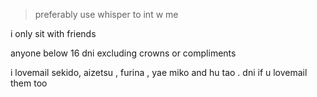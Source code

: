 

>preferably use whisper to int w me

i only sit with friends

anyone below 16 dni excluding crowns or compliments 

i lovemail sekido, aizetsu , furina , yae miko and hu tao . dni if u lovemail them too
